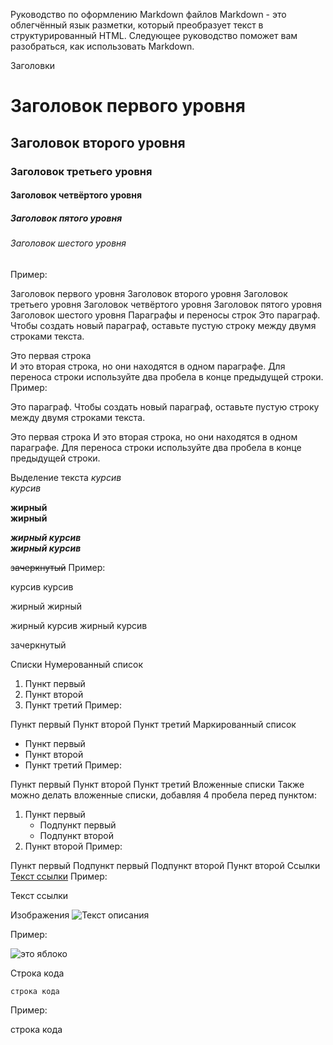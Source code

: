 Руководство по оформлению Markdown файлов
Markdown - это облегчённый язык разметки, который преобразует текст в структурированный HTML. Следующее руководство поможет вам разобраться, как использовать Markdown.

Заголовки
# Заголовок первого уровня
## Заголовок второго уровня
### Заголовок третьего уровня
#### Заголовок четвёртого уровня
##### Заголовок пятого уровня
###### Заголовок шестого уровня
Пример:

Заголовок первого уровня
Заголовок второго уровня
Заголовок третьего уровня
Заголовок четвёртого уровня
Заголовок пятого уровня
Заголовок шестого уровня
Параграфы и переносы строк
Это параграф. Чтобы создать новый параграф, оставьте пустую строку между двумя строками текста.

Это первая строка  
И это вторая строка, но они находятся в одном параграфе. Для переноса строки используйте два пробела в конце предыдущей строки.
Пример:

Это параграф. Чтобы создать новый параграф, оставьте пустую строку между двумя строками текста.

Это первая строка
И это вторая строка, но они находятся в одном параграфе. Для переноса строки используйте два пробела в конце предыдущей строки.

Выделение текста
*курсив*  
_курсив_

**жирный**  
__жирный__

***жирный курсив***  
___жирный курсив___

~~зачеркнутый~~
Пример:

курсив
курсив

жирный
жирный

жирный курсив
жирный курсив

зачеркнутый

Списки
Нумерованный список
1. Пункт первый
2. Пункт второй
3. Пункт третий
Пример:

Пункт первый
Пункт второй
Пункт третий
Маркированный список
- Пункт первый
- Пункт второй
- Пункт третий
Пример:

Пункт первый
Пункт второй
Пункт третий
Вложенные списки
Также можно делать вложенные списки, добавляя 4 пробела перед пунктом:

1. Пункт первый
    - Подпункт первый
    - Подпункт второй
2. Пункт второй
Пример:

Пункт первый
Подпункт первый
Подпункт второй
Пункт второй
Ссылки
[Текст ссылки](https://www.example.com)
Пример:

Текст ссылки

Изображения
![Текст описания](https://www.example.com/image.jpg)

Пример:

![это яблоко](apple.jpg)

Строка кода

`строка кода`

Пример:

строка кода